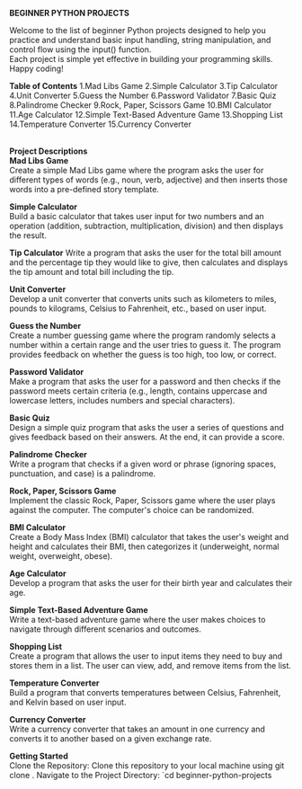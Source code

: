 **BEGINNER PYTHON PROJECTS**<br>

Welcome to the list of beginner Python projects designed to help you practice and understand basic input handling, string manipulation, and control flow using the input() function.<br> Each project is simple yet effective in building your programming skills. Happy coding!<br>

**Table of Contents**
1.Mad Libs Game
2.Simple Calculator
3.Tip Calculator
4.Unit Converter
5.Guess the Number
6.Password Validator
7.Basic Quiz
8.Palindrome Checker
9.Rock, Paper, Scissors Game
10.BMI Calculator
11.Age Calculator
12.Simple Text-Based Adventure Game
13.Shopping List
14.Temperature Converter
15.Currency Converter<br><br>

**Project Descriptions**<br>
**Mad Libs Game**<br>
Create a simple Mad Libs game where the program asks the user for different types of words (e.g., noun, verb, adjective) and then inserts those words into a pre-defined story template.<br>

**Simple Calculator**<br>
Build a basic calculator that takes user input for two numbers and an operation (addition, subtraction, multiplication, division) and then displays the result.<br>

**Tip Calculator**
Write a program that asks the user for the total bill amount and the percentage tip they would like to give, then calculates and displays the tip amount and total bill including the tip.<br>

**Unit Converter**<br>
Develop a unit converter that converts units such as kilometers to miles, pounds to kilograms, Celsius to Fahrenheit, etc., based on user input.<br>

**Guess the Number**<br>
Create a number guessing game where the program randomly selects a number within a certain range and the user tries to guess it. The program provides feedback on whether the guess is too high, too low, or correct.<br>

**Password Validator**<br>
Make a program that asks the user for a password and then checks if the password meets certain criteria (e.g., length, contains uppercase and lowercase letters, includes numbers and special characters).<br>

**Basic Quiz**<br>
Design a simple quiz program that asks the user a series of questions and gives feedback based on their answers. At the end, it can provide a score.<br>

**Palindrome Checker**<br>
Write a program that checks if a given word or phrase (ignoring spaces, punctuation, and case) is a palindrome.<br>

**Rock, Paper, Scissors Game**<br>
Implement the classic Rock, Paper, Scissors game where the user plays against the computer. The computer's choice can be randomized.<br>

**BMI Calculator**<br>
Create a Body Mass Index (BMI) calculator that takes the user's weight and height and calculates their BMI, then categorizes it (underweight, normal weight, overweight, obese).<br>

**Age Calculator**<br>
Develop a program that asks the user for their birth year and calculates their age.<br>

**Simple Text-Based Adventure Game**<br>
Write a text-based adventure game where the user makes choices to navigate through different scenarios and outcomes.<br>

**Shopping List**<br>
Create a program that allows the user to input items they need to buy and stores them in a list. The user can view, add, and remove items from the list.<br>

**Temperature Converter**<br>
Build a program that converts temperatures between Celsius, Fahrenheit, and Kelvin based on user input.<br>

**Currency Converter**<br>
Write a currency converter that takes an amount in one currency and converts it to another based on a given exchange rate.<br>

**Getting Started**<br>
Clone the Repository: Clone this repository to your local machine using git clone <repository-url>.
Navigate to the Project Directory: `cd beginner-python-projects



